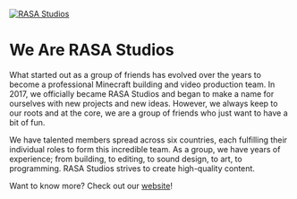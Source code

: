 [![RASA Studios](https://pbs.twimg.com/profile_banners/3342136493/1722631298/1500x500)](https://rasastudios.net)

# We Are RASA Studios

What started out as a group of friends has evolved over the years to become a professional Minecraft building and video production team. In 2017, we officially became RASA Studios and began to make a name for ourselves with new projects and new ideas. However, we always keep to our roots and at the core, we are a group of friends who just want to have a bit of fun.

We have talented members spread across six countries, each fulfilling their individual roles to form this incredible team. As a group, we have years of experience; from building, to editing, to sound design, to art, to programming. RASA Studios strives to create high-quality content.

Want to know more? Check out our [website](https://rasastudios.net)!